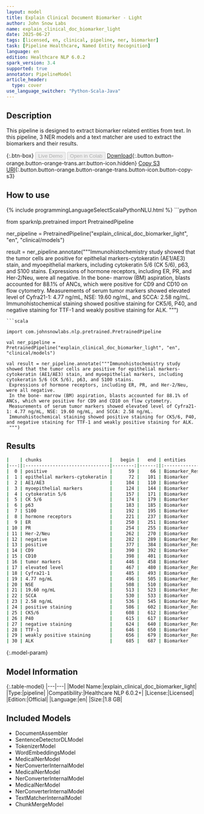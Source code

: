 ```yaml
---
layout: model
title: Explain Clinical Document Biomarker - Light
author: John Snow Labs
name: explain_clinical_doc_biomarker_light
date: 2025-06-27
tags: [licensed, en, clinical, pipeline, ner, biomarker]
task: [Pipeline Healthcare, Named Entity Recognition]
language: en
edition: Healthcare NLP 6.0.2
spark_version: 3.4
supported: true
annotator: PipelineModel
article_header:
  type: cover
use_language_switcher: "Python-Scala-Java"
---
```


## Description

This pipeline is designed to extract biomarker related entities from text. In this pipeline, 3 NER models and a text matcher are used to extract the biomarkers and their results.

{:.btn-box}
<button class="button button-orange" disabled>Live Demo</button>
<button class="button button-orange" disabled>Open in Colab</button>
[Download](https://s3.amazonaws.com/auxdata.johnsnowlabs.com/clinical/models/explain_clinical_doc_biomarker_light_en_6.0.2_3.4_1751029808447.zip){:.button.button-orange.button-orange-trans.arr.button-icon.hidden}
[Copy S3 URI](s3://auxdata.johnsnowlabs.com/clinical/models/explain_clinical_doc_biomarker_light_en_6.0.2_3.4_1751029808447.zip){:.button.button-orange.button-orange-trans.button-icon.button-copy-s3}

## How to use



<div class="tabs-box" markdown="1">
{% include programmingLanguageSelectScalaPythonNLU.html %}
```python

from sparknlp.pretrained import PretrainedPipeline

ner_pipeline = PretrainedPipeline("explain_clinical_doc_biomarker_light", "en", "clinical/models")

result = ner_pipeline.annotate("""Immunohistochemistry study showed that the tumor cells are positive for epithelial markers-cytokeratin (AE1/AE3) stain, and myoepithelial markers, including cytokeratin 5/6 (CK 5/6), p63, and S100 stains.
 Expressions of hormone receptors, including ER, PR, and Her-2/Neu, were all negative.
 In the bone- marrow (BM) aspiration, blasts accounted for 88.1% of ANCs, which were positive for CD9 and CD10 on flow cytometry. 
 Measurements of serum tumor markers showed elevated level of Cyfra21-1: 4.77 ng/mL, NSE: 19.60 ng/mL, and SCCA: 2.58 ng/mL. 
 Immunohistochemical staining showed positive staining for CK5/6, P40, and negative staining for TTF-1 and weakly positive staining for ALK.
 """)

```
```scala

import com.johnsnowlabs.nlp.pretrained.PretrainedPipeline

val ner_pipeline = PretrainedPipeline("explain_clinical_doc_biomarker_light", "en", "clinical/models")

val result = ner_pipeline.annotate("""Immunohistochemistry study showed that the tumor cells are positive for epithelial markers-cytokeratin (AE1/AE3) stain, and myoepithelial markers, including cytokeratin 5/6 (CK 5/6), p63, and S100 stains.
 Expressions of hormone receptors, including ER, PR, and Her-2/Neu, were all negative.
 In the bone- marrow (BM) aspiration, blasts accounted for 88.1% of ANCs, which were positive for CD9 and CD10 on flow cytometry. 
 Measurements of serum tumor markers showed elevated level of Cyfra21-1: 4.77 ng/mL, NSE: 19.60 ng/mL, and SCCA: 2.58 ng/mL. 
 Immunohistochemical staining showed positive staining for CK5/6, P40, and negative staining for TTF-1 and weakly positive staining for ALK.
 """)

```
</div>

## Results

```bash
|    | chunks                         |   begin |   end | entities         |
|---:|:-------------------------------|--------:|------:|:-----------------|
|  0 | positive                       |      59 |    66 | Biomarker_Result |
|  1 | epithelial markers-cytokeratin |      72 |   101 | Biomarker        |
|  2 | AE1/AE3                        |     104 |   110 | Biomarker        |
|  3 | myoepithelial markers          |     124 |   144 | Biomarker        |
|  4 | cytokeratin 5/6                |     157 |   171 | Biomarker        |
|  5 | CK 5/6                         |     174 |   179 | Biomarker        |
|  6 | p63                            |     183 |   185 | Biomarker        |
|  7 | S100                           |     192 |   195 | Biomarker        |
|  8 | hormone receptors              |     221 |   237 | Biomarker        |
|  9 | ER                             |     250 |   251 | Biomarker        |
| 10 | PR                             |     254 |   255 | Biomarker        |
| 11 | Her-2/Neu                      |     262 |   270 | Biomarker        |
| 12 | negative                       |     282 |   289 | Biomarker_Result |
| 13 | positive                       |     377 |   384 | Biomarker_Result |
| 14 | CD9                            |     390 |   392 | Biomarker        |
| 15 | CD10                           |     398 |   401 | Biomarker        |
| 16 | tumor markers                  |     446 |   458 | Biomarker        |
| 17 | elevated level                 |     467 |   480 | Biomarker_Result |
| 18 | Cyfra21-1                      |     485 |   493 | Biomarker        |
| 19 | 4.77 ng/mL                     |     496 |   505 | Biomarker_Result |
| 20 | NSE                            |     508 |   510 | Biomarker        |
| 21 | 19.60 ng/mL                    |     513 |   523 | Biomarker_Result |
| 22 | SCCA                           |     530 |   533 | Biomarker        |
| 23 | 2.58 ng/mL                     |     536 |   545 | Biomarker_Result |
| 24 | positive staining              |     586 |   602 | Biomarker_Result |
| 25 | CK5/6                          |     608 |   612 | Biomarker        |
| 26 | P40                            |     615 |   617 | Biomarker        |
| 27 | negative staining              |     624 |   640 | Biomarker_Result |
| 28 | TTF-1                          |     646 |   650 | Biomarker        |
| 29 | weakly positive staining       |     656 |   679 | Biomarker_Result |
| 30 | ALK                            |     685 |   687 | Biomarker        |
```

{:.model-param}
## Model Information

{:.table-model}
|---|---|
|Model Name:|explain_clinical_doc_biomarker_light|
|Type:|pipeline|
|Compatibility:|Healthcare NLP 6.0.2+|
|License:|Licensed|
|Edition:|Official|
|Language:|en|
|Size:|1.8 GB|

## Included Models

- DocumentAssembler
- SentenceDetectorDLModel
- TokenizerModel
- WordEmbeddingsModel
- MedicalNerModel
- NerConverterInternalModel
- MedicalNerModel
- NerConverterInternalModel
- MedicalNerModel
- NerConverterInternalModel
- TextMatcherInternalModel
- ChunkMergeModel